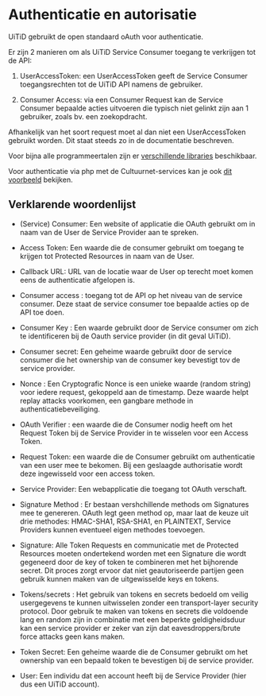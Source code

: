 ---
---

# Authenticatie en autorisatie

UiTiD gebruikt de open standaard oAuth voor authenticatie.

Er zijn 2 manieren om als UiTiD Service Consumer toegang te verkrijgen tot de API:

1. UserAccessToken: een UserAccessToken geeft de Service Consumer toegangsrechten tot de UiTiD API namens de gebruiker.

2. Consumer Access: via een Consumer Request kan de Service Consumer bepaalde acties uitvoeren die typisch niet gelinkt zijn aan 1 gebruiker, zoals bv. een zoekopdracht.

Afhankelijk van het soort request moet al dan niet een UserAccessToken gebruikt worden. Dit staat steeds zo in de documentatie beschreven.

Voor bijna alle programmeertalen zijn er [verschillende libraries](http://oauth.net/code) beschikbaar.

Voor authenticatie via php met de Cultuurnet-services kan je ook [dit voorbeeld](https://github.com/cultuurnet/php-oauth-example) bekijken.

## Verklarende woordenlijst

* (Service) Consumer: Een website of applicatie die OAuth gebruikt om in naam van de User de Service Provider aan te spreken.

* Access Token: Een waarde die de consumer gebruikt om toegang te krijgen tot Protected Resources in naam van de User.

* Callback URL: URL van de locatie waar de User op terecht moet komen eens de authenticatie afgelopen is.

* Consumer access : toegang tot de API op het niveau van de service consumer. Deze staat de service consumer toe bepaalde acties op de API toe doen.

* Consumer Key : Een waarde gebruikt door de Service consumer om zich te identificeren bij de Oauth service provider (in dit geval UiTiD).

* Consumer secret: Een geheime waarde gebruikt door de service consumer die het ownership van de consumer key bevestigt tov de service provider.

* Nonce : Een Cryptografic Nonce is een unieke waarde (random string) voor iedere request, gekoppeld aan de timestamp. Deze waarde helpt replay attacks voorkomen, een gangbare methode in authenticatiebeveiliging.

* OAuth Verifier : een waarde die de Consumer nodig heeft om het Request Token bij de Service Provider in te wisselen voor een Access Token.

* Request Token: een waarde die de Consumer gebruikt om authenticatie van een user mee te bekomen. Bij een geslaagde authorisatie wordt deze ingewisseld voor een access token.

* Service Provider: Een webapplicatie die toegang tot OAuth verschaft.

* Signature Method :  Er bestaan vershchillende methods om Signatures mee te genereren. OAuth legt geen method op, maar laat de keuze uit drie methodes: HMAC-SHA1, RSA-SHA1, en PLAINTEXT, Service Providers kunnen eventueel eigen methodes toevoegen.

* Signature: Alle Token Requests en communicatie met de Protected Resources moeten ondertekend worden met een Signature die wordt gegeneerd door de key of token te combineren met het bijhorende secret. Dit proces zorgt ervoor dat niet geautoriseerde partijen geen gebruik kunnen maken van de uitgewisselde keys en tokens.

* Tokens/secrets : Het gebruik van tokens en secrets bedoeld om veilig usergegevens te kunnen uitwisselen zonder een transport-layer security protocol. Door gebruik te maken van tokens en secrets die voldoende lang en random zijn in combinatie met een beperkte geldigheidsduur kan een service provider er zeker van zijn dat eavesdroppers/brute force attacks geen kans maken.

* Token Secret: Een geheime waarde die de Consumer gebruikt om het ownership van een bepaald token te bevestigen bij de service provider.

* User: Een individu dat een account heeft bij de Service Provider (hier dus een UiTiD account).

